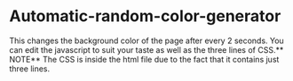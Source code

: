 # Automatic-random-color-generator

This changes the background color of the page after every 2 seconds.
You can edit the javascript to suit your taste as well as the three lines of CSS.**
NOTE** The CSS is inside the html file due to the fact that it contains just three lines.
